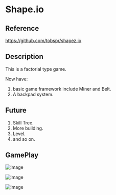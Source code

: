 # Shape.io

## Reference
https://github.com/tobspr/shapez.io

## Description

This is a factorial type game.

Now have:

1. basic game framework include Miner and Belt.
2. A backpad system.

## Future

1. Skill Tree.
2. More building.
3. Level.
4. and so on.

## GamePlay 
![image](https://user-images.githubusercontent.com/52538091/127691840-995673e2-5de9-40c7-9ec9-74a855781b40.png)

![image](https://user-images.githubusercontent.com/52538091/127692029-7976716f-6aa0-4a90-8a1c-d389811f0fcb.png)

![image](https://user-images.githubusercontent.com/52538091/127692056-8851a03b-023b-419a-8ae4-62b63dd9c47d.png)
